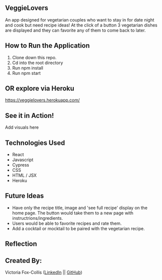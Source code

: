 ## VeggieLovers

An app designed for vegetarian couples who want to stay in for date night and cook but need recipe ideas! At the click of a button 3 vegetarian dishes are displayed and they can favorite any of them to come back to later. 

## How to Run the Application

1. Clone down this repo.
2. Cd into the root directory
3. Run npm install
4. Run npm start

## OR explore via Heroku
https://veggielovers.herokuapp.com/

## See it in Action!
Add visuals here

## Technologies Used

- React
- Javascript
- Cypress
- CSS
- HTML / JSX
- Heroku

## Future Ideas 

- Have only the recipe title, image and 'see full recipe' display on the home page. The button would take them to a new page with instructrions/ingredients.
- Users would be able to favorite recipes and rate them.
- Add a cocktail or mocktail to be paired with the vegetarian recipe. 

## Reflection


## Created By:

Victoria Fox-Collis ([LinkedIn](https://www.linkedin.com/in/victoria-fox-collis/) || [GitHub](https://github.com/VictoriaFC))

